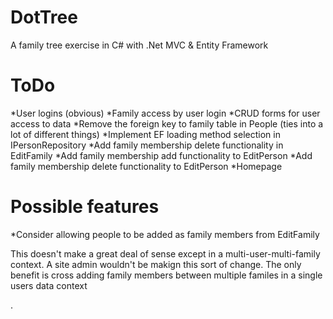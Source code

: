 DotTree
=======
A family tree exercise in C# with .Net MVC &amp; Entity Framework

ToDo
====
*User logins (obvious)
*Family access by user login
*CRUD forms for user access to data
*Remove the foreign key to family table in People (ties into a lot of different things)
*Implement EF loading method selection in IPersonRepository
*Add family membership delete functionality in EditFamily
*Add family membership add functionality to EditPerson
*Add family membership delete functionality to EditPerson
*Homepage

Possible features
=================
*Consider allowing people to be added as family members from EditFamily

  This doesn't make a great deal of sense except in a multi-user-multi-family context. A site admin wouldn't be makign this sort of change. The only benefit is cross adding family members between multiple familes in a single users data context

.
